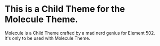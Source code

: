 # This is a Child Theme for the Molecule Theme.

Molecule is a Child Theme crafted by a mad nerd genius for Element 502. It's only to be used with Molecule Theme.
